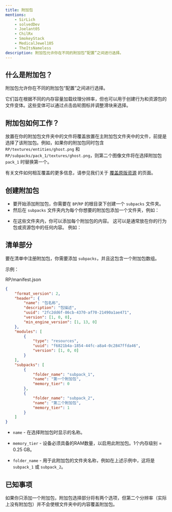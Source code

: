 ```yaml
---
title: 附加包
mentions:
    - SirLich
    - solvedDev
    - Joelant05
    - ChilRx
    - SmokeyStack
    - MedicalJewel105
    - TheItsNameless
description: 附加包允许你在不同的附加包“配置”之间进行选择。
---
```


## 什么是附加包？

附加包允许你在不同的附加包“配置”之间进行选择。

它们旨在根据不同的内存容量加载纹理分辨率，但也可以用于创建行为和资源包的文件变体。这些变体可以通过点击齿轮图标并调整滑块来选择。

## 附加包如何工作？

放置在你的附加包文件夹中的文件将覆盖放置在主附加包文件夹中的文件，前提是选择了该附加包。例如，如果你的附加包同时包含 `RP/textures/entities/ghost.png` 和 `RP/subpacks/pack_1/textures/ghost.png`，则第二个图像文件将在选择附加包 `pack_1` 时替换第一个。

有关文件如何相互覆盖的更多信息，请参见我们关于 [覆盖原版资源](../concepts/overwriting-assets.md) 的页面。

## 创建附加包

-   要开始添加附加包，你需要在 `BP`/`RP` 的根目录下创建一个 `subpacks` 文件夹。
-   然后在 `subpacks` 文件夹内为每个你想要的附加包添加一个文件夹，例如：

<FolderView :paths="[
	'RP/subpacks/subpack_1',
	'RP/subpacks/subpack_2'
]"></FolderView>

-   在这些文件夹内，你可以添加每个附加包的内容。
    这可以是通常放在你的行为包或资源包中的任何内容。
    例如：

<FolderView :paths="[
	'RP/subpacks/subpack_1/textures/blocks/dirt.png',
	'RP/subpacks/subpack_1/textures/items/example_item.png',
	'RP/subpacks/subpack_2/textures/blocks/dirt.png',
	'RP/subpacks/subpack_2/textures/items/example_item.png'
]"></FolderView>

## 清单部分

要在清单中注册附加包，你需要添加 `subpacks`，并且这包含一个附加包数组。

示例：

<CodeHeader>RP/manifest.json</CodeHeader>

```json
{
	"format_version": 2,
	"header": {
		"name": "包名称",
		"description": "包描述",
		"uuid": "2fc2dd6f-86cb-4370-af70-21490a1ae471",
		"version": [1, 0, 0],
		"min_engine_version": [1, 13, 0]
	},
	"modules": [
		{
			"type": "resources",
			"uuid": "f6821b4a-1854-44fc-a8a4-0c2847ffda46",
			"version": [1, 0, 0]
		}
	],
	"subpacks": [
		{
			"folder_name": "subpack_1",
			"name": "第一个附加包",
			"memory_tier": 0
		},
		{
			"folder_name": "subpack_2",
			"name": "第二个附加包",
			"memory_tier": 1
		}
	]
}
```

-   `name` - 在选择附加包时显示的名称。

-   `memory_tier` - 设备必须具备的RAM数量，以启用此附加包。1个内存级别 = 0.25 GB。

-   `folder_name` - 用于此附加包的文件夹名称，例如在上述示例中，这将是 `subpack_1` 或 `subpack_2`。

## 已知事项

如果你只添加一个附加包，附加包选择部分将有两个选项，但第二个分辨率（实际上没有附加包）并不会使根文件夹中的内容覆盖附加包。